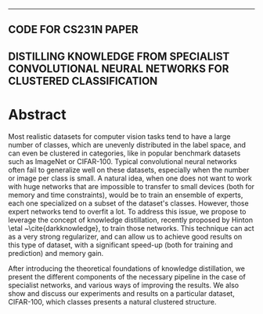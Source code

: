 -------------------------------------
CODE FOR CS231N PAPER
-------------------------------------
DISTILLING KNOWLEDGE FROM SPECIALIST CONVOLUTIONAL NEURAL NETWORKS FOR CLUSTERED CLASSIFICATION
-------------------------------------

Abstract
============
Most realistic datasets for computer vision tasks tend to have a large number of classes, which are unevenly distributed in the label space, and can even be clustered in categories, like in popular benchmark datasets such as ImageNet or CIFAR-100. Typical convolutional neural networks often fail to generalize well on these datasets, especially when the number or image per class is small. A natural idea, when one does not want to work with huge networks that are impossible to transfer to small devices (both for memory and time constraints), would be to train an ensemble of experts, each one specialized on a subset of the dataset's classes. However, those expert networks tend to overfit a lot. To address this issue, we propose to leverage the concept of knowledge distillation, recently proposed by Hinton \etal ~\cite{darkknowledge}, to train those networks. This technique can act as a very strong regularizer, and can allow us to achieve good results on this type of dataset, with a significant speed-up (both for training and prediction) and memory gain.

After introducing the theoretical foundations of knowledge distillation, we present the different components of the necessary pipeline in the case of specialist networks, and various ways of improving the results. We also show and discuss our experiments and results on a particular dataset, CIFAR-100, which classes presents a natural clustered structure.
